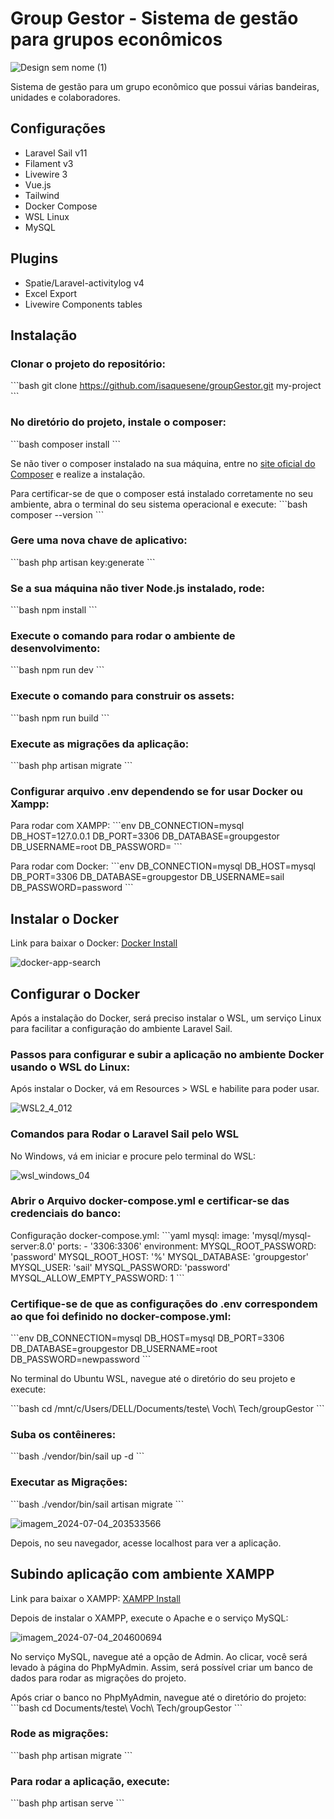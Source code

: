 
# Group Gestor - Sistema de gestão para grupos econômicos

<div class="filament-hidden">

![Design sem nome (1)](https://github.com/isaquesene/groupGestor/assets/109972304/d7cea22e-0e0b-4eab-9e04-79aba2793437)

</div>

Sistema de gestão para um grupo econômico que possui várias bandeiras, unidades e colaboradores. 

## Configurações

- Laravel Sail v11
- Filament v3
- Livewire 3
- Vue.js
- Tailwind
- Docker Compose
- WSL Linux
- MySQL

## Plugins

- Spatie/Laravel-activitylog v4
- Excel Export
- Livewire Components tables

## Instalação

### Clonar o projeto do repositório:
\`\`\`bash
git clone https://github.com/isaquesene/groupGestor.git my-project
\`\`\`

### No diretório do projeto, instale o composer:
\`\`\`bash
composer install
\`\`\`

Se não tiver o composer instalado na sua máquina, entre no [site oficial do Composer](https://getcomposer.org/download/) e realize a instalação.

Para certificar-se de que o composer está instalado corretamente no seu ambiente, abra o terminal do seu sistema operacional e execute:
\`\`\`bash
composer --version
\`\`\`

### Gere uma nova chave de aplicativo:
\`\`\`bash
php artisan key:generate
\`\`\`

### Se a sua máquina não tiver Node.js instalado, rode:
\`\`\`bash
npm install
\`\`\`

### Execute o comando para rodar o ambiente de desenvolvimento:
\`\`\`bash
npm run dev
\`\`\`

### Execute o comando para construir os assets:
\`\`\`bash
npm run build
\`\`\`

### Execute as migrações da aplicação:
\`\`\`bash
php artisan migrate
\`\`\`

### Configurar arquivo .env dependendo se for usar Docker ou Xampp:

Para rodar com XAMPP:
\`\`\`env
DB_CONNECTION=mysql
DB_HOST=127.0.0.1
DB_PORT=3306
DB_DATABASE=groupgestor
DB_USERNAME=root
DB_PASSWORD=
\`\`\`

Para rodar com Docker:
\`\`\`env
DB_CONNECTION=mysql
DB_HOST=mysql
DB_PORT=3306
DB_DATABASE=groupgestor
DB_USERNAME=sail
DB_PASSWORD=password
\`\`\`

## Instalar o Docker

Link para baixar o Docker: [Docker Install](https://docs.docker.com/desktop/install/windows-install/)

![docker-app-search](https://github.com/isaquesene/groupGestor/assets/109972304/c4a5dc91-9cdd-4c48-8861-d1bf4d70af06)

## Configurar o Docker

Após a instalação do Docker, será preciso instalar o WSL, um serviço Linux para facilitar a configuração do ambiente Laravel Sail.

### Passos para configurar e subir a aplicação no ambiente Docker usando o WSL do Linux:

Após instalar o Docker, vá em Resources > WSL e habilite para poder usar.

![WSL2_4_012](https://github.com/isaquesene/groupGestor/assets/109972304/ac21d885-f69a-454c-982a-dbd6ac94ab72)

### Comandos para Rodar o Laravel Sail pelo WSL

No Windows, vá em iniciar e procure pelo terminal do WSL:

![wsl_windows_04](https://github.com/isaquesene/groupGestor/assets/109972304/9685b921-66f2-4955-8ee0-2e5c053a3dd5)

### Abrir o Arquivo docker-compose.yml e certificar-se das credenciais do banco:

Configuração docker-compose.yml:
\`\`\`yaml
mysql:
  image: 'mysql/mysql-server:8.0'
  ports:
    - '3306:3306'
  environment:
    MYSQL_ROOT_PASSWORD: 'password'
    MYSQL_ROOT_HOST: '%'
    MYSQL_DATABASE: 'groupgestor'
    MYSQL_USER: 'sail'
    MYSQL_PASSWORD: 'password'
    MYSQL_ALLOW_EMPTY_PASSWORD: 1
\`\`\`

### Certifique-se de que as configurações do .env correspondem ao que foi definido no docker-compose.yml:

\`\`\`env
DB_CONNECTION=mysql
DB_HOST=mysql
DB_PORT=3306
DB_DATABASE=groupgestor
DB_USERNAME=root
DB_PASSWORD=newpassword
\`\`\`

No terminal do Ubuntu WSL, navegue até o diretório do seu projeto e execute:

\`\`\`bash
cd /mnt/c/Users/DELL/Documents/teste\ Voch\ Tech/groupGestor
\`\`\`

### Suba os contêineres:

\`\`\`bash
./vendor/bin/sail up -d
\`\`\`

### Executar as Migrações:

\`\`\`bash
./vendor/bin/sail artisan migrate
\`\`\`

![imagem_2024-07-04_203533566](https://github.com/isaquesene/groupGestor/assets/109972304/83ecfad8-8cd2-4442-be76-75f7bea8990b)

Depois, no seu navegador, acesse localhost para ver a aplicação.

## Subindo aplicação com ambiente XAMPP

Link para baixar o XAMPP: [XAMPP Install](https://www.apachefriends.org/pt_br/index.html)

Depois de instalar o XAMPP, execute o Apache e o serviço MySQL:

![imagem_2024-07-04_204600694](https://github.com/isaquesene/groupGestor/assets/109972304/91047167-4080-45fe-b3c1-1dbe7e634487)

No serviço MySQL, navegue até a opção de Admin. Ao clicar, você será levado à página do PhpMyAdmin. Assim, será possível criar um banco de dados para rodar as migrações do projeto.

Após criar o banco no PhpMyAdmin, navegue até o diretório do projeto:
\`\`\`bash
cd Documents/teste\ Voch\ Tech/groupGestor
\`\`\`

### Rode as migrações:
\`\`\`bash
php artisan migrate
\`\`\`

### Para rodar a aplicação, execute:
\`\`\`bash
php artisan serve
\`\`\`


